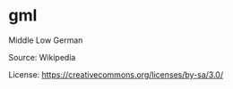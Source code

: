 # gml


Middle Low German


Source: Wikipedia



License: https://creativecommons.org/licenses/by-sa/3.0/
